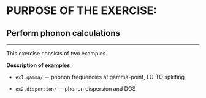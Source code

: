 # PURPOSE OF THE EXERCISE: 
## Perform phonon calculations
-------------------------------------------------------

This exercise consists of two examples. 

**Description of examples:**

* `ex1.gamma/`      -- phonon frequencies at gamma-point, LO-TO splitting

* `ex2.dispersion/` -- phonon dispersion and DOS


